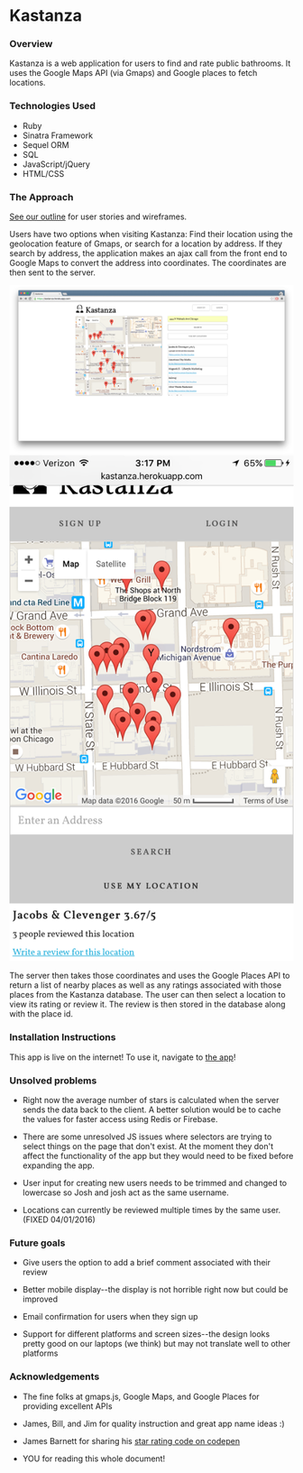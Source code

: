 # Kastanza

### Overview

Kastanza is a web application for users to find and rate public bathrooms.  It uses the Google Maps API (via Gmaps) and Google places to fetch locations.


### Technologies Used

+ Ruby
+ Sinatra Framework
+ Sequel ORM
+ SQL
+ JavaScript/jQuery
+ HTML/CSS

### The Approach

[See our outline](https://github.com/dmtopp/wdi_project_two/blob/master/OUTLINE.md) for user stories and wireframes.

Users have two options when visiting Kastanza:  Find their location using the geolocation feature of Gmaps, or search for a location by address.  If they search by address, the application makes an ajax call from the front end to Google Maps to convert the address into coordinates.  The coordinates are then sent to the server.

![list of places](/readmeimgs/desktop3.png)
![list of places mobile](/readmeimgs/mobile3.png)

The server then takes those coordinates and uses the Google Places API to return a list of nearby places as well as any ratings associated with those places from the Kastanza database.  The user can then select a location to view its rating or review it.  The review is then stored in the database along with the place id.

### Installation Instructions

This app is live on the internet!  To use it, navigate to [the app](https://kastanza.herokuapps.com/)!

### Unsolved problems

+ Right now the average number of stars is calculated when the server sends the data back to the client.  A better solution would be to cache the values for faster access using Redis or Firebase.

+ There are some unresolved JS issues where selectors are trying to select things on the page that don't exist.  At the moment they don't affect the functionality of the app but they would need to be fixed before expanding the app.

+ User input for creating new users needs to be trimmed and changed to lowercase so Josh and josh act as the same username.

+ Locations can currently be reviewed multiple times by the same user. (FIXED 04/01/2016)

### Future goals

+ Give users the option to add a brief comment associated with their review

+ Better mobile display--the display is not horrible right now but could be improved

+ Email confirmation for users when they sign up

+ Support for different platforms and screen sizes--the design looks pretty good on our laptops (we think) but may not translate well to other platforms


### Acknowledgements

+ The fine folks at gmaps.js, Google Maps, and Google Places for providing excellent APIs

+ James, Bill, and Jim for quality instruction and great app name ideas :)

+ James Barnett for sharing his [star rating code on codepen](http://codepen.io/jamesbarnett/pen/vlpkh)

+ YOU for reading this whole document!
